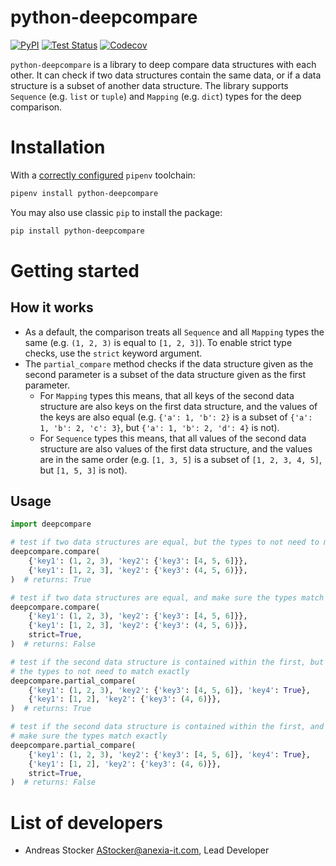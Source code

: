 python-deepcompare
==================

[![PyPI](https://badge.fury.io/py/python-deepcompare.svg)](https://pypi.org/project/python-deepcompare/)
[![Test Status](https://github.com/anexia-it/python-deepcompare/actions/workflows/test.yml/badge.svg?branch=main)](https://github.com/anexia-it/python-deepcompare/actions/workflows/test.yml)
[![Codecov](https://codecov.io/gh/anexia-it/python-deepcompare/branch/main/graph/badge.svg)](https://codecov.io/gh/anexia-it/python-deepcompare)

`python-deepcompare` is a library to deep compare data structures with each other. It can check if two data 
structures contain the same data, or if a data structure is a subset of another data structure. The library 
supports `Sequence` (e.g. `list` or `tuple`) and `Mapping` (e.g. `dict`) types for the deep comparison.

# Installation

With a [correctly configured](https://pipenv.pypa.io/en/latest/basics/#basic-usage-of-pipenv) `pipenv` toolchain:

```sh
pipenv install python-deepcompare
```

You may also use classic `pip` to install the package:

```sh
pip install python-deepcompare
```

# Getting started

## How it works
 - As a default, the comparison treats all `Sequence` and all `Mapping` types the same (e.g. `(1, 2, 3)` is equal to 
   `[1, 2, 3]`). To enable strict type checks, use the `strict` keyword argument.
 - The `partial_compare` method checks if the data structure given as the second parameter is a subset of the data
   structure given as the first parameter.
   - For `Mapping` types this means, that all keys of the second data structure are also keys on the first data
     structure, and the values of the keys are also equal (e.g. `{'a': 1, 'b': 2}` is a subset 
     of `{'a': 1, 'b': 2, 'c': 3}`, but `{'a': 1, 'b': 2, 'd': 4}` is not).
   - For `Sequence` types this means, that all values of the second data structure are also values of the first data
     structure, and the values are in the same order (e.g. `[1, 3, 5]` is a subset 
     of `[1, 2, 3, 4, 5]`, but `[1, 5, 3]` is not).

## Usage

```python
import deepcompare

# test if two data structures are equal, but the types to not need to match exactly
deepcompare.compare(
    {'key1': (1, 2, 3), 'key2': {'key3': [4, 5, 6]}},
    {'key1': [1, 2, 3], 'key2': {'key3': (4, 5, 6)}},
)  # returns: True

# test if two data structures are equal, and make sure the types match exactly
deepcompare.compare(
    {'key1': (1, 2, 3), 'key2': {'key3': [4, 5, 6]}},
    {'key1': [1, 2, 3], 'key2': {'key3': (4, 5, 6)}},
    strict=True,
)  # returns: False

# test if the second data structure is contained within the first, but 
# the types to not need to match exactly
deepcompare.partial_compare(
    {'key1': (1, 2, 3), 'key2': {'key3': [4, 5, 6]}, 'key4': True},
    {'key1': [1, 2], 'key2': {'key3': (4, 6)}},
)  # returns: True

# test if the second data structure is contained within the first, and 
# make sure the types match exactly
deepcompare.partial_compare(
    {'key1': (1, 2, 3), 'key2': {'key3': [4, 5, 6]}, 'key4': True},
    {'key1': [1, 2], 'key2': {'key3': (4, 6)}},
    strict=True,
)  # returns: False
```

# List of developers

* Andreas Stocker <AStocker@anexia-it.com>, Lead Developer
